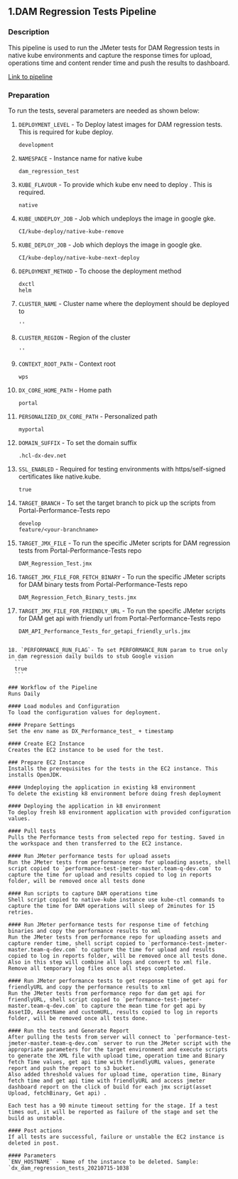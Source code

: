 ## 1.DAM Regression Tests Pipeline
### Description

This pipeline is used to run the JMeter tests for DAM Regression tests in native kube environments and capture the response times for upload, operations time and content render time and push the results to dashboard.

[Link to pipeline](https://portal-jenkins-develop.cwp.pnp-hcl.com/job/kube/job/dam-regression-test/)

### Preparation

To run the tests, several parameters are needed as shown below:

1. `DEPLOYMENT_LEVEL` - To Deploy latest images for DAM regression tests. This is required for kube deploy.
    ```
    development
    ```

2. `NAMESPACE` - Instance name for native kube
    ```
    dam_regression_test
    ```

3. `KUBE_FLAVOUR` - To provide which kube env need to deploy . This is required.

    ```
    native
    ```

4. `KUBE_UNDEPLOY_JOB` - Job which undeploys the image in google gke.

    ```
    CI/kube-deploy/native-kube-remove
    ```

5. `KUBE_DEPLOY_JOB` - Job which deploys the image in google gke.

    ```
    CI/kube-deploy/native-kube-next-deploy
    ```

6. `DEPLOYMENT_METHOD` - To choose the deployment method
    ```
    dxctl
    helm
    ```

7. `CLUSTER_NAME` - Cluster name where the deployment should be deployed to
    ```
    ''
    ```

8. `CLUSTER_REGION` - Region of the cluster
    ```
    ''
    ```

9. `CONTEXT_ROOT_PATH` - Context root
    ```
    wps
    ```

10. `DX_CORE_HOME_PATH` - Home path
    ```
    portal
    ```

11. `PERSONALIZED_DX_CORE_PATH` - Personalized path
    ```
    myportal
    ```

12. `DOMAIN_SUFFIX` - To set the domain suffix
    ```
    .hcl-dx-dev.net
    ```

13. `SSL_ENABLED` - Required for testing environments with https/self-signed certificates like native.kube.
    ```
    true
    ```

15. `TARGET_BRANCH` - To set the target branch to pick up the scripts from Portal-Performance-Tests repo
    ```
    develop
    feature/<your-branchname>
    ```

14. `TARGET_JMX_FILE` - To run the specific JMeter scripts for DAM regression tests from Portal-Performance-Tests repo
    ```
    DAM_Regression_Test.jmx
    ```

16. `TARGET_JMX_FILE_FOR_FETCH_BINARY` - To run the specific JMeter scripts for DAM binary tests from Portal-Performance-Tests repo
    ```
    DAM_Regression_Fetch_Binary_tests.jmx
    ```

17. `TARGET_JMX_FILE_FOR_FRIENDLY_URL` - To run the specific JMeter scripts for DAM get api with friendly url from Portal-Performance-Tests repo
    ```
    DAM_API_Performance_Tests_for_getapi_friendly_urls.jmx
  ```

18. `PERFORMANCE_RUN_FLAG`- To set PERFORMANCE_RUN param to true only in dam regression daily builds to stub Google vision
    ```
    true
    ```

### Workflow of the Pipeline
Runs Daily

#### Load modules and Configuration
To load the configuration values for deployment.

#### Prepare Settings
Set the env name as DX_Performance_test_ + timestamp 

#### Create EC2 Instance 
Creates the EC2 instance to be used for the test.

### Prepare EC2 Instance
Installs the prerequisites for the tests in the EC2 instance. This installs OpenJDK.

#### Undeploying the application in existing k8 environment 
To delete the existing k8 environment before doing fresh deployment

#### Deploying the application in k8 environment
To deploy fresh k8 environment application with provided configuration values.

#### Pull tests
Pulls the Performance tests from selected repo for testing. Saved in the workspace and then transferred to the EC2 instance.

#### Run JMeter performance tests for upload assets
Run the JMeter tests from performance repo for uploading assets, shell script copied to `performance-test-jmeter-master.team-q-dev.com` to capture the time for upload and results copied to log in reports folder, will be removed once all tests done

#### Run scripts to capture DAM operations time
Shell script copied to native-kube instance use kube-ctl commands to capture the time for DAM operations will sleep of 2minutes for 15 retries.

#### Run JMeter performance tests for response time of fetching binaries and copy the performance results to xml
Run the JMeter tests from performance repo for uploading assets and capture render time, shell script copied to `performance-test-jmeter-master.team-q-dev.com` to capture the time for upload and results copied to log in reports folder, will be removed once all tests done. 
Also in this step will combine all logs and convert to xml file. Remove all temporary log files once all steps completed.

#### Run JMeter performance tests to get response time of get api for friendlyURL and copy the performance results to xml
Run the JMeter tests from performance repo for dam get api for friendlyURL, shell script copied to `performance-test-jmeter-master.team-q-dev.com` to capture the mean time for get api by AssetID, AssetName and customURL, results copied to log in reports folder, will be removed once all tests done. 

#### Run the tests and Generate Report
After pulling the tests from server will connect to `performance-test-jmeter-master.team-q-dev.com` server to run the JMeter script with the appropriate parameters for the target environment and execute scripts to generate the XML file with upload time, operation time and Binary fetch Time values, get api time with friendlyURL values, generate report and push the report to s3 bucket. 
Also added threshold values for upload time, operation time, Binary fetch time and get api time with friendlyURL and access jmeter dashboard report on the click of build for each jmx script(asset Upload, fetchBinary, Get api) .

Each test has a 90 minute timeout setting for the stage. If a test times out, it will be reported as failure of the stage and set the build as unstable.

#### Post actions
If all tests are successful, failure or unstable the EC2 instance is deleted in post.

#### Parameters
`ENV_HOSTNAME` - Name of the instance to be deleted. Sample: `dx_dam_regression_tests_20210715-1038`

